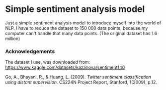 # Simple sentiment analysis model

Just a simple sentiment analysis model to introduce myself into the world of NLP.
I have to reduce the dataset to 150 000 data points, because my computer can't handle that many data points. 
(The original dataset has 1.6 million)

### Acknowledgements
The dataset I use, was downloaded from: https://www.kaggle.com/datasets/kazanova/sentiment140 <br>
<p>
  Go, A., Bhayani, R., & Huang, L. (2009). 
  <cite>Twitter sentiment classification using distant supervision.</cite>
  CS224N Project Report, Stanford, 1(2009), p.12.
</p>
